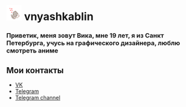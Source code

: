 # <img height="40" width="40" src="https://raw.githubusercontent.com/RobertMeow/RobertMeow/master/files/meow.gif"/> vnyashkablin
### Приветик, меня зовут Вика, мне 19 лет, я из Санкт Петербурга, учусь на графического дизайнера, люблю смотреть аниме 

## Мои контакты 
- [VK](https://vk.com/nyaha)
- [Telegram](https://ivivika.t.me)
- [Telegram channel](https://t.me/vnyashkablin)
